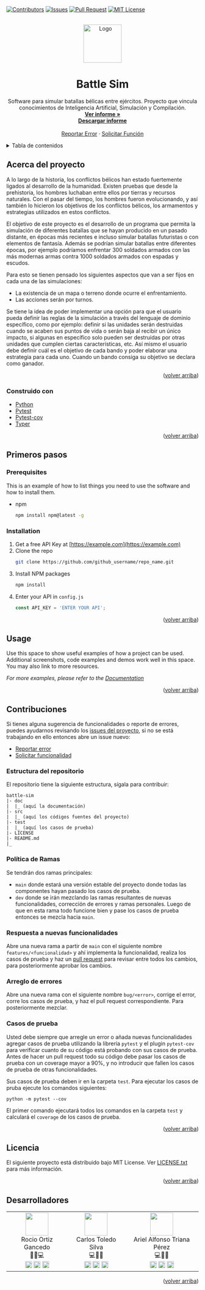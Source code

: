 <div id="top"></div>

[![Contributors][contributors-shield]][contributors-url]
[![Issues][issues-shield]][issues-url]
[![Pull Request][pull-request]][pull-request-url]
[![MIT License][license-shield]][license-url]



<!-- PROJECT LOGO -->
<br />
<div align="center">
  <a href="https://github.com/ArielTriana/battle-sim">
    <img src="https://ik.imagekit.io/atpariel/battle-sim_j-a6B50ZX?updatedAt=1634232107705" alt="Logo" width="100" height="100">
  </a>

<h1 align="center">Battle Sim</h3>

  <p align="center">
    Software para simular batallas bélicas entre ejércitos. Proyecto que vincula conocimientos de Inteligencia Artificial, Simulación y Compilación.
    <br />
    <a href="https://github.com/ArielTriana/battle-sim/blob/dev/doc/reporte%20final/Informe.pdf"><strong>Ver informe »</strong></a>
    <br />
    <a href="https://github.com/ArielTriana/battle-sim/raw/main/doc/reporte%20final/Informe.pdf"><strong> Descargar informe</strong></a> 
    <br />
    <br />
    <a href="https://github.com/ArielTriana/battle-sim/issues/new?assignees=&labels=bug%2C+help+wanted&template=reporte-de-error-en-el-proyecto.md&title=%5BERROR%5D">Reportar Error</a>
    ·
    <a href="https://github.com/ArielTriana/battle-sim/issues/new?assignees=&labels=enhancement&template=solicitud-de-funci-n.md&title=%5BSOLICITUD%5D">Solicitar Función</a>
  </p>
</div>



<!-- TABLE OF CONTENTS -->
<details>
  <summary>Tabla de contenidos</summary>
  <ol>
    <li>
      <a href="#acerca-del-proyecto">Acerca del proyecto</a>
      <!--<ul>
        <li><a href="#built-with">Built With</a></li>
      </ul>-->
    </li>
    <!--
    <li>
      <a href="#getting-started">Getting Started</a>
      <ul>
        <li><a href="#prerequisites">Prerequisites</a></li>
        <li><a href="#installation">Installation</a></li>
      </ul>
    </li>
    <li><a href="#usage">Usage</a></li>
    <li><a href="#roadmap">Roadmap</a></li>
    -->
    <li><a href="#contribuciones">Contribuciones</a>
        <ul>
            <li><a href="#política-de-ramas">Política de ramas</a></li>
            <li><a href="#estuctura-del-repositorio">Estructura del repositorio</a></li>
            <li><a href="#respuesta-a-nuevas-funcionalidades">Respuesta a nuevas funcionalidades</a></li>
            <li><a href="#arreglo-de-errores">Arreglo de errores</a></li>
            <li><a href="#casos-de-prueba">Casos de prueba</a></li>
        </ul>
    </li>
    <li><a href="#licencia">Licencia</a></li>
    <li><a href="#desarrolladores">Desarrolladores</a></li>
  </ol>
</details>



<!-- ABOUT THE PROJECT -->
## Acerca del proyecto

A lo largo de la historia, los conflictos bélicos han estado fuertemente ligados al desarrollo de la humanidad. Existen pruebas que desde la prehistoria, los hombres luchaban entre ellos por tierras y recursos naturales. Con el pasar del tiempo, los hombres fueron evolucionando, y así también lo hicieron los objetivos de los conflictos bélicos, los armamentos y estrategias utilizados en estos conflictos.

El  objetivo  de  este  proyecto  es  el  desarrollo  de  un  programa  que  permita  la  simulación  de diferentes batallas que se hayan producido en un pasado distante, en  épocas más recientes e incluso simular batallas futuristas o con elementos de fantasía. Además se podrían simular batallas entre diferentes épocas, por ejemplo podríamos enfrentar 300 soldados armados con las más modernas armas contra 1000 soldados armados con espadas y escudos.

Para  esto  se  tienen  pensado  los  siguientes  aspectos  que  van  a  ser  fijos  en  cada  una  de  las simulaciones:

- La existencia de un mapa o terreno donde ocurre el enfrentamiento.
- Las acciones serán por turnos.
  
Se tiene la idea de poder implementar una opción para que el usuario pueda definir las reglas de la simulación a través del lenguaje de dominio específico, como por ejemplo: definir si las unidades serán destruidas cuando se acaben sus puntos de vida o serán baja al recibir un único impacto, si algunas en específico solo pueden ser destruidas por otras unidades que cumplen ciertas características, etc. Así  mismo  el  usuario  debe  definir  cuál  es  el  objetivo  de  cada  bando  y  poder  elaborar  una estrategia para cada uno. Cuando un bando consiga su objetivo se declara como ganador.

<p align="right">(<a href="#top">volver arriba</a>)</p>




### Construido con

* [Python](https://python.org)
* [Pytest](https://pytest.org)
* [Pytest-cov](https://pytest-cov.readthedocs.io)
* [Typer]([https://https://typer.tiangolo.com](https://typer.tiangolo.com/)/)

<p align="right">(<a href="#top">volver arriba</a>)</p>



## Primeros pasos



### Prerequisites

This is an example of how to list things you need to use the software and how to install them.
* npm
  ```sh
  npm install npm@latest -g
  ```

### Installation

1. Get a free API Key at [https://example.com](https://example.com)
2. Clone the repo
   ```sh
   git clone https://github.com/github_username/repo_name.git
   ```
3. Install NPM packages
   ```sh
   npm install
   ```
4. Enter your API in `config.js`
   ```js
   const API_KEY = 'ENTER YOUR API';
   ```

<p align="right">(<a href="#top">volver arriba</a>)</p>



## Usage

Use this space to show useful examples of how a project can be used. Additional screenshots, code examples and demos work well in this space. You may also link to more resources.

_For more examples, please refer to the [Documentation](https://example.com)_

<p align="right">(<a href="#top">volver arriba</a>)</p>


<!-- CONTRIBUTING -->
## Contribuciones

Si tienes alguna sugerencia de funcionalidades o reporte de errores, puedes ayudarnos revisando los [issues del proyecto](https://github.com/ArielTriana/battle-sim/issues), si no se está trabajando en ello entonces abre un issue nuevo:

- [Reportar error](https://github.com/ArielTriana/battle-sim/issues/new?assignees=&labels=bug%2C+help+wanted&template=reporte-de-error-en-el-proyecto.md&title=%5BERROR%5D)
- [Solicitar funcionalidad](https://github.com/ArielTriana/battle-sim/issues/new?assignees=&labels=enhancement&template=solicitud-de-funci-n.md&title=%5BSOLICITUD%5D)



### Estructura del repositorio

El repositorio tiene la siguiente estructura, sígala para contribuir:

```
battle-sim
|- doc
|  |_ (aquí la documentación)
|- src
|  |_ (aquí los códigos fuentes del proyecto)
|- test
|  |_ (aquí los casos de prueba)
|- LICENSE
|- README.md
|_
```
### Política de Ramas

Se tendrán dos ramas principales:

- `main` donde estará una versión estable del proyecto donde todas las componentes hayan pasado los casos de prueba.
- `dev` donde se irán mezclando las ramas resultantes de nuevas funcionalidades, corrección de errores y ramas personales. Luego de que en esta rama todo funcione bien y pase los casos de prueba entonces se mezcla hacia `main`. 

### Respuesta a nuevas funcionalidades

Abre una nueva rama a partir de `main` con el siguiente nombre `features/<funcionalidad>` y ahí implementa la funcionalidad, realiza los casos de prueba y haz un [pull request](https://docs.github.com/en/github/collaborating-with-pull-requests/proposing-changes-to-your-work-with-pull-requests/about-pull-requests) para revisar entre todos los cambios, para posteriormente aprobar los cambios.

### Arreglo de errores

Abre una nueva rama con el siguiente nombre `bug/<error>`, corrige el error, corre los casos de prueba, y haz el pull request correspondiente. Para posteriormente mezclar.

### Casos de prueba

Usted debe siempre que arregle un error o añada nuevas funcionalidades agregar casos de prueba utilizando la librería `pytest` y el plugin `pytest-cov` para verificar cuanto de su código está probando con sus casos de prueba. Antes de hacer un pull request todo su código debe pasar los casos de prueba con un coverage mayor a 90%, y no introducir que fallen los casos de prueba de otras funcionalidades.

Sus casos de prueba deben ir en la carpeta `test`. Para ejecutar los casos de pruba ejecute los comandos siguientes:

```
python -m pytest --cov
```

El primer comando ejecutará todos los comandos en la carpeta `test` y calculará el `coverage` de los casos de prueba.

<p align="right">(<a href="#top">volver arriba</a>)</p>



<!-- LICENSE -->

## Licencia

El siguiente proyecto está distribuido bajo MIT License. Ver [LICENSE.txt](https://github.com/ArielTriana/battle-sim/blob/main/LICENSE) para más información.

<p align="right">(<a href="#top">volver arriba</a>)</p>



<!-- Contributors -->

## Desarrolladores

<table align="center">
   <tr>
       <td align="center">
            <a href="https://github.com/rocioog00"><img height='60' src="https://images.weserv.nl/?url=avatars.githubusercontent.com/u/56322127?v=4&h=300&w=300&fit=cover&mask=circle"/></a>
            <br/>
            Rocio Ortiz Gancedo
            <br/>
            🤔📝💻
            <br/>
            <a href="https://github.com/rocioog00"><img src="https://upload.wikimedia.org/wikipedia/commons/a/ae/Github-desktop-logo-symbol.svg" height="18"></a>
            <a href="https://t.me/rocioog"><img src="https://upload.wikimedia.org/wikipedia/commons/8/82/Telegram_logo.svg" height="18"/></a>
            <a href="mailto:rocio.ortiz@estudiantes.matcom.uh.cu"><img src="https://upload.wikimedia.org/wikipedia/commons/9/97/Android_Email_4.0_Icon.png" height="18"/></a>
       </td>
       <td align="center">
            <a href="https://github.com/CTS-crypto"><img height='60' src="https://images.weserv.nl/?url=https://avatars.githubusercontent.com/u/72420685&v=4&w=300&h=300&fit=cover&mask=circle&fit=cover"/></a>
            <br/>
            Carlos Toledo Silva
            <br/>
            💻🤔📝
            <br/>
            <a href="https://github.com/CTS-crypto"><img src="https://upload.wikimedia.org/wikipedia/commons/a/ae/Github-desktop-logo-symbol.svg" height="18"></a>
            <a href="https://t.me/cts-crypto"><img src="https://upload.wikimedia.org/wikipedia/commons/8/82/Telegram_logo.svg" height="18"/></a>
            <a href="mailto:carlos.toledo@estudiantes.matcom.uh.cu"><img src="https://upload.wikimedia.org/wikipedia/commons/9/97/Android_Email_4.0_Icon.png" height="18"/></a>
       </td>
       <td align="center">
            <a href="https://github.com/ArielTriana"><img height='60' src="https://images.weserv.nl/?url=avatars.githubusercontent.com/u/61637781?v=4&h=300&w=300&fit=cover&mask=circle"/></a>
            <br/>
            Ariel Alfonso Triana Pérez
            <br/>
            💻🤔📝
            <br/>
            <a href="https://github.com/atp_ariel"><img src="https://upload.wikimedia.org/wikipedia/commons/a/ae/Github-desktop-logo-symbol.svg" height="18"></a>
            <a href="https://t.me/atp_ariel"><img src="https://upload.wikimedia.org/wikipedia/commons/8/82/Telegram_logo.svg" height="18"/></a>
            <a href="mailto:usich37@gmail.com"><img src="https://upload.wikimedia.org/wikipedia/commons/9/97/Android_Email_4.0_Icon.png" height="18"/></a>
       </td>
   </tr>
</table>


<p align="right">(<a href="#top">volver arriba</a>)</p>






<!-- MARKDOWN LINKS & IMAGES -->
<!-- https://www.markdownguide.org/basic-syntax/#reference-style-links -->
[contributors-shield]: https://img.shields.io/github/contributors/ArielTriana/battle-sim.svg?style=for-the-badge
[contributors-url]: https://github.com/ArielTriana/battle-sim/graphs/contributors
[issues-shield]: https://img.shields.io/github/issues/ArielTriana/battle-sim.svg?style=for-the-badge
[issues-url]: https://github.com/ArielTriana/battle-sim/issues
[license-shield]: https://img.shields.io/github/license/ArielTriana/battle-sim.svg?style=for-the-badge
[license-url]: https://github.com/ArielTriana/battle-sim/blob/master/LICENSE.txt
[pull-request]: https://img.shields.io/github/issues-pr/ArielTriana/battle-sim.svg?style=for-the-badge
[pull-request-url]: https://github.com/ArielTriana/battle-sim/pulls